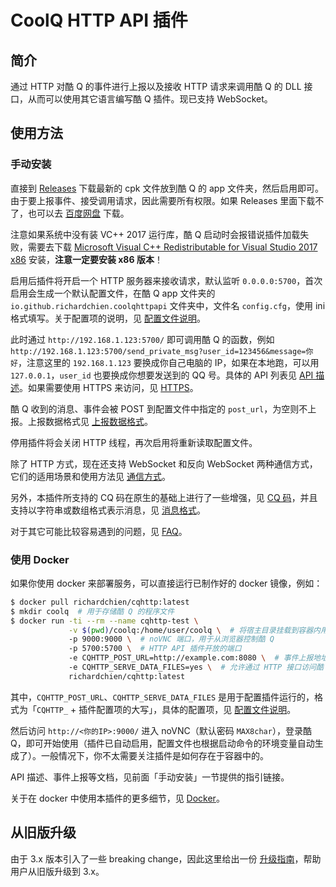 # CoolQ HTTP API 插件

## 简介

通过 HTTP 对酷 Q 的事件进行上报以及接收 HTTP 请求来调用酷 Q 的 DLL 接口，从而可以使用其它语言编写酷 Q 插件。现已支持 WebSocket。

## 使用方法

### 手动安装

直接到 [Releases](https://github.com/richardchien/coolq-http-api/releases) 下载最新的 cpk 文件放到酷 Q 的 app 文件夹，然后启用即可。由于要上报事件、接受调用请求，因此需要所有权限。如果 Releases 里面下载不了，也可以去 [百度网盘](https://pan.baidu.com/s/1qY55zp6) 下载。

注意如果系统中没有装 VC++ 2017 运行库，酷 Q 启动时会报错说插件加载失败，需要去下载 [Microsoft Visual C++ Redistributable for Visual Studio 2017 x86](https://www.visualstudio.com/zh-hans/downloads/?q=redist) 安装，**注意一定要安装 x86 版本**！

启用后插件将开启一个 HTTP 服务器来接收请求，默认监听 `0.0.0.0:5700`，首次启用会生成一个默认配置文件，在酷 Q app 文件夹的 `io.github.richardchien.coolqhttpapi` 文件夹中，文件名 `config.cfg`，使用 ini 格式填写。关于配置项的说明，见 [配置文件说明](/Configuration)。

此时通过 `http://192.168.1.123:5700/` 即可调用酷 Q 的函数，例如 `http://192.168.1.123:5700/send_private_msg?user_id=123456&message=你好`，注意这里的 `192.168.1.123` 要换成你自己电脑的 IP，如果在本地跑，可以用 `127.0.0.1`，`user_id` 也要换成你想要发送到的 QQ 号。具体的 API 列表见 [API 描述](/API)。如果需要使用 HTTPS 来访问，见 [HTTPS](https://github.com/richardchien/coolq-http-api/wiki/HTTPS)。

酷 Q 收到的消息、事件会被 POST 到配置文件中指定的 `post_url`，为空则不上报。上报数据格式见 [上报数据格式](/Post)。

停用插件将会关闭 HTTP 线程，再次启用将重新读取配置文件。

除了 HTTP 方式，现在还支持 WebSocket 和反向 WebSocket 两种通信方式，它们的适用场景和使用方法见 [通信方式](/CommunicationMethods)。

另外，本插件所支持的 CQ 码在原生的基础上进行了一些增强，见 [CQ 码](/CQCode)，并且支持以字符串或数组格式表示消息，见 [消息格式](/Message)。

对于其它可能比较容易遇到的问题，见 [FAQ](https://github.com/richardchien/coolq-http-api/wiki/FAQ)。

### 使用 Docker

如果你使用 docker 来部署服务，可以直接运行已制作好的 docker 镜像，例如：

```bash
$ docker pull richardchien/cqhttp:latest
$ mkdir coolq  # 用于存储酷 Q 的程序文件
$ docker run -ti --rm --name cqhttp-test \
             -v $(pwd)/coolq:/home/user/coolq \  # 将宿主目录挂载到容器内用于持久化酷 Q 的程序文件
             -p 9000:9000 \  # noVNC 端口，用于从浏览器控制酷 Q
             -p 5700:5700 \  # HTTP API 插件开放的端口
             -e CQHTTP_POST_URL=http://example.com:8080 \  # 事件上报地址
             -e CQHTTP_SERVE_DATA_FILES=yes \  # 允许通过 HTTP 接口访问酷 Q 数据文件
             richardchien/cqhttp:latest
```

其中，`CQHTTP_POST_URL`、`CQHTTP_SERVE_DATA_FILES` 是用于配置插件运行的，格式为「`CQHTTP_` + 插件配置项的大写」，具体的配置项，见 [配置文件说明](/Configuration)。

然后访问 `http://<你的IP>:9000/` 进入 noVNC（默认密码 `MAX8char`），登录酷 Q，即可开始使用（插件已自动启用，配置文件也根据启动命令的环境变量自动生成了）。一般情况下，你不太需要关注插件是如何存在于容器中的。

API 描述、事件上报等文档，见前面「手动安装」一节提供的指引链接。

关于在 docker 中使用本插件的更多细节，见 [Docker](/Docker)。

## 从旧版升级

由于 3.x 版本引入了一些 breaking change，因此这里给出一份 [升级指南](/UpgradeGuide)，帮助用户从旧版升级到 3.x。
